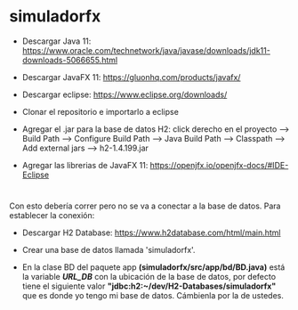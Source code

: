# simuladorfx

- Descargar Java 11: https://www.oracle.com/technetwork/java/javase/downloads/jdk11-downloads-5066655.html

- Descargar JavaFX 11: https://gluonhq.com/products/javafx/

- Descargar eclipse: https://www.eclipse.org/downloads/

- Clonar el repositorio e importarlo a eclipse

- Agregar el .jar para la base de datos H2: click derecho en el proyecto --> Build Path --> Configure Build Path --> Java Build Path --> Classpath --> Add external jars --> h2-1.4.199.jar

- Agregar las librerias de JavaFX 11: https://openjfx.io/openjfx-docs/#IDE-Eclipse

#

Con esto debería correr pero no se va a conectar a la base de datos. Para establecer la conexión:

- Descargar H2 Database: https://www.h2database.com/html/main.html

- Crear una base de datos llamada 'simuladorfx'. 

- En la clase BD del paquete app **(simuladorfx/src/app/bd/BD.java)** está la variable ***URL_DB*** con la ubicación de la base de datos, por defecto tiene el siguiente valor **"jdbc:h2:~/dev/H2-Databases/simuladorfx"** que es donde yo tengo mi base de datos. Cámbienla por la de ustedes.
